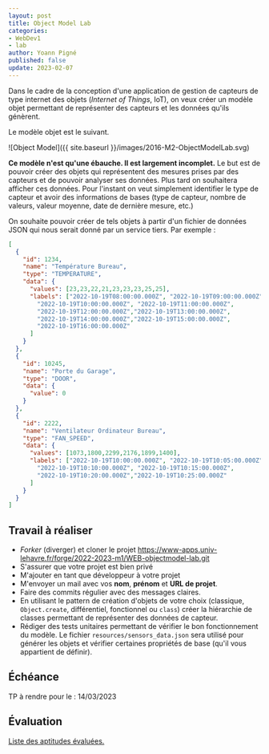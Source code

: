 ```yaml
---
layout: post
title: Object Model Lab
categories:
- WebDev1
- lab
author: Yoann Pigné
published: false
update: 2023-02-07
---
```


Dans le cadre de la conception d'une application de gestion de capteurs de type internet des objets (*Internet of Things*, IoT), on veux créer un modèle objet permettant de représenter des capteurs et les données qu'ils génèrent.

Le modèle objet est le suivant.

![Object Model]({{ site.baseurl }}/images/2016-M2-ObjectModelLab.svg)

**Ce modèle n'est qu'une ébauche. Il est largement incomplet.** Le but est de pouvoir créer des objets qui représentent des mesures prises par des capteurs et de pouvoir analyser ses données. Plus tard on souhaitera afficher ces données. Pour l'instant on veut simplement identifier le type de capteur et avoir des informations de bases (type de capteur, nombre de valeurs, valeur moyenne, date de dernière mesure, etc.)

On souhaite pouvoir créer de tels objets à partir d'un fichier de données JSON qui nous serait donné par un service tiers. Par exemple :

```JSON
[
  {
    "id": 1234,
    "name": "Température Bureau",
    "type": "TEMPERATURE",
    "data": {
      "values": [23,23,22,21,23,23,23,25,25],
      "labels": ["2022-10-19T08:00:00.000Z", "2022-10-19T09:00:00.000Z",
        "2022-10-19T10:00:00.000Z", "2022-10-19T11:00:00.000Z",
        "2022-10-19T12:00:00.000Z","2022-10-19T13:00:00.000Z",
        "2022-10-19T14:00:00.000Z","2022-10-19T15:00:00.000Z",
        "2022-10-19T16:00:00.000Z"
      ]
    }
  },
  {
    "id": 10245,
    "name": "Porte du Garage",
    "type": "DOOR",
    "data": {
      "value": 0
    }
  },
  {
    "id": 2222,
    "name": "Ventilateur Ordinateur Bureau",
    "type": "FAN_SPEED",
    "data": {
      "values": [1073,1800,2299,2176,1899,1400],
      "labels": ["2022-10-19T10:00:00.000Z", "2022-10-19T10:05:00.000Z",
        "2022-10-19T10:10:00.000Z", "2022-10-19T10:15:00.000Z",
        "2022-10-19T10:20:00.000Z","2022-10-19T10:25:00.000Z"
      ]
    }
  }
]
```

## Travail à réaliser

- *Forker* (diverger) et cloner le projet <https://www-apps.univ-lehavre.fr/forge/2022-2023-m1/WEB-objectmodel-lab.git> 
- S'assurer que votre projet est bien privé
- M'ajouter en tant que développeur à votre projet
- M'envoyer un mail avec vos **nom**, **prénom** et **URL de projet**. 
- Faire des commits régulier avec des messages claires. 
- En utilisant le pattern de création d'objets de votre choix (classique, `Object.create`, différentiel, fonctionnel ou `class`) créer la hiérarchie de classes permettant de représenter des données de capteur.
- Rédiger des tests unitaires permettant de vérifier le bon fonctionnement du modèle. Le fichier `resources/sensors_data.json` sera utilisé pour générer les objets et vérifier certaines propriétés de base (qu'il vous appartient de définir).

<!-- Enfin un *merge request* permettra de rendre le TP. Penser à donner **vos nom et prénom** dans le message du *merge request*. -->


## Échéance

TP à rendre pour le : 14/03/2023

## Évaluation

[Liste des aptitudes évaluées.](/teaching/WebDev1#object-models)